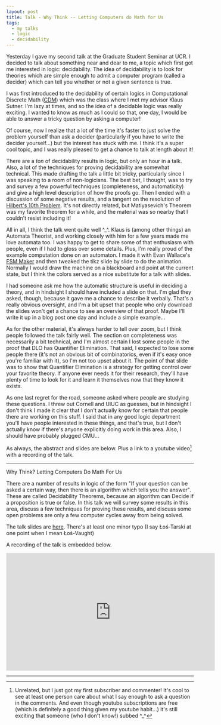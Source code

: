 ```yaml
---
layout: post
title: Talk - Why Think -- Letting Computers do Math for Us
tags:
  - my talks
  - logic
  - decidability
---
```


Yesterday I gave my second talk at the Graduate Student Seminar at UCR.
I decided to talk about something near and dear to me, a topic which first
got me interested in logic: decidability.
The idea of decidability is to look for theories which are simple enough to
admit a computer program (called a <span class="defn">decider</span>)
which can tell you whether or not a given sentence is true. 

I was first introduced to the decidability of certain logics in 
Computational Discrete Math ([CDM](https://cs.cmu.edu/~sutner/CDM/index.html)) 
which was the class where I met my advisor Klaus Sutner. I'm lazy at times, 
and so the idea of a decidable logic was really exciting. I wanted to 
know as much as I could so that, one day, I would be able to answer a tricky 
question by asking a computer!

Of course, now I realize that a lot of the time it's faster to just
solve the problem yourself than ask a decider 
(particularly if you have to write the decider yourself...) but 
the interest has stuck with me. I think it's a super cool topic,
and I was really pleased to get a chance to talk at length about it!

There are a _ton_ of decidability results in logic, but only an hour
in a talk. Also, a lot of the techniques for proving decidability are
somewhat technical. This made drafting the talk a little bit tricky, 
particularly since I was speaking to a room of non-logicians. 
The best bet, I thought, was to try and survey a
few powerful techniques (completeness, and automaticity) 
and give a high level description of how the proofs go. Then I ended with a 
discussion of some negative results, and a tangent on the 
resolution of [Hilbert's 10th Problem](https://en.wikipedia.org/wiki/Hilbert%27s_tenth_problem).
It's not directly related, but Matiyasevich's Theorem was my favorite
theorem for a while, and the material was so nearby that I couldn't resist including it!

All in all, I think the talk went quite well ^_^. Klaus is (among other things)
an Automata Theorist, and working closely with him for a few years 
made me love automata too. I was happy to get to share some of that
enthusiasm with people, even if I had to gloss over some details. 
Plus, I'm really proud of the example computation done on an automaton. 
I made it with Evan Wallace's [FSM Maker](http://madebyevan.com/fsm) and
then tweaked the tikz slide by slide to do the animation. Normally I would
draw the machine on a blackboard and point at the current state, but I think the colors served
as a nice substitute for a talk with slides.

I had someone ask me how the automatic structure is useful in 
deciding a theory, and in hindsight I should have included a slide on that.
I'm glad they asked, though, because it gave me a chance to describe it 
verbally. That's a really obvious oversight, and I'm a bit upset that
people who only download the slides won't get a chance to see an 
overview of that proof. Maybe I'll write it up in a blog post one day
and include a simple example... 

As for the other material, it's always harder to tell over zoom,
but I think people followed the talk fairly well.
The section on completeness was necessarily a bit technical, and I'm
almost certain I lost some people in the proof that $\mathsf{DLO}$ has
Quantifier Elimination. That said, I expected to lose some people there
(it's not an obvious bit of combinatorics, even if it's easy once you're
familiar with it), so I'm not too upset about it. The point of that slide
was to show that Quantifier Elimination is a strategy for getting control
over your favorite theory. If anyone ever needs it for their research,
they'll have plenty of time to look for it and learn it themselves
now that they know it exists.

As one last regret for the road, someone asked where people are studying 
these questions. I threw out Cornell and UIUC as guesses, but in hindsight
I don't think I made it clear that I don't actually know for certain
that people there are working on this stuff. I said that in any good logic
department you'll have people interested in these things, and that's true,
but I don't actually know if there's anyone explicitly doing work in this area.
Also, I should have probably plugged CMU...

As always, the abstract and slides are below. Plus a link to a 
youtube video[^1] with a recording of the talk.

[^1]: 
    Unrelated, but I just got my first subscriber and commenter! 
    It's cool to see at least one person care about what I say
    enough to ask a question in the comments. And even though 
    youtube subscriptions are free (which is definitely a good 
    thing given my youtube habit...) it's still exciting that
    someone (who I don't know!) subbed ^_^

---

Why Think? Letting Computers Do Math For Us

There are a number of results in logic of the form "If your question can be
asked a certain way, then there is an algorithm which tells you the answer".
These are called Decidability Theorems, because an algorithm can Decide
if a proposition is true or false. In this talk we will survey some results in this
area, discuss a few techniques for proving these results, and discuss some
open problems are only a few computer cycles away from being solved.

The talk slides are [here](/assets/docs/why-think/talk.pdf).
There's at least one minor typo 
(I say Łoś-Tarski at one point when I mean Łoś-Vaught)

A recording of the talk is embedded below.

<iframe width="560" height="315" src="https://www.youtube.com/embed/ClmQ3OW11Qg" frameborder="0" allow="accelerometer; autoplay; clipboard-write; encrypted-media; gyroscope; picture-in-picture" allowfullscreen></iframe>

---
